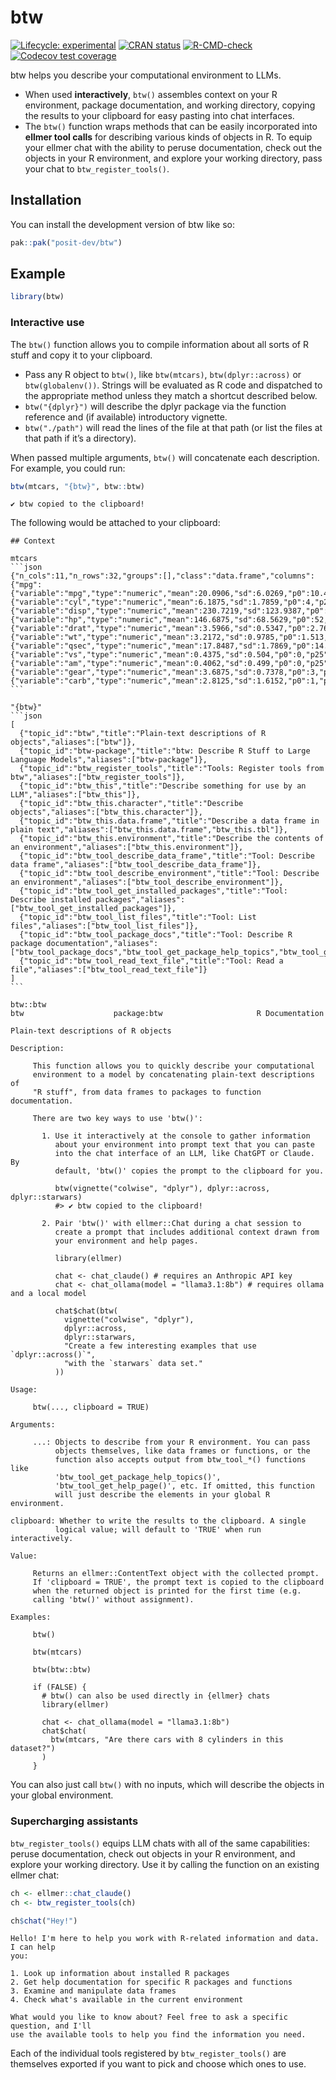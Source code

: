 
<!-- README.md is generated from README.Rmd. Please edit that file -->

# btw

<!-- badges: start -->

[![Lifecycle:
experimental](https://img.shields.io/badge/lifecycle-experimental-orange.svg)](https://lifecycle.r-lib.org/articles/stages.html#experimental)
[![CRAN
status](https://www.r-pkg.org/badges/version/btw)](https://CRAN.R-project.org/package=btw)
[![R-CMD-check](https://github.com/posit-dev/btw/actions/workflows/R-CMD-check.yaml/badge.svg)](https://github.com/posit-dev/btw/actions/workflows/R-CMD-check.yaml)
[![Codecov test
coverage](https://codecov.io/gh/posit-dev/btw/graph/badge.svg)](https://app.codecov.io/gh/posit-dev/btw)
<!-- badges: end -->

btw helps you describe your computational environment to LLMs.

- When used **interactively**, `btw()` assembles context on your R
  environment, package documentation, and working directory, copying the
  results to your clipboard for easy pasting into chat interfaces.
- The `btw()` function wraps methods that can be easily incorporated
  into **ellmer tool calls** for describing various kinds of objects
  in R. To equip your ellmer chat with the ability to peruse
  documentation, check out the objects in your R environment, and
  explore your working directory, pass your chat to
  `btw_register_tools()`.

## Installation

You can install the development version of btw like so:

``` r
pak::pak("posit-dev/btw")
```

## Example

``` r
library(btw)
```

### Interactive use

The `btw()` function allows you to compile information about all sorts
of R stuff and copy it to your clipboard.

- Pass any R object to `btw()`, like `btw(mtcars)`, `btw(dplyr::across)`
  or `btw(globalenv())`. Strings will be evaluated as R code and
  dispatched to the appropriate method unless they match a shortcut
  described below.
- `btw("{dplyr}")` will describe the dplyr package via the function
  reference and (if available) introductory vignette.
- `btw("./path")` will read the lines of the file at that path (or list
  the files at that path if it’s a directory).

When passed multiple arguments, `btw()` will concatenate each
description. For example, you could run:

``` r
btw(mtcars, "{btw}", btw::btw)
```

    ✔ btw copied to the clipboard!

The following would be attached to your clipboard:

    ## Context

    mtcars
    ```json
    {"n_cols":11,"n_rows":32,"groups":[],"class":"data.frame","columns":{"mpg":{"variable":"mpg","type":"numeric","mean":20.0906,"sd":6.0269,"p0":10.4,"p25":15.425,"p50":19.2,"p75":22.8,"p100":33.9},"cyl":{"variable":"cyl","type":"numeric","mean":6.1875,"sd":1.7859,"p0":4,"p25":4,"p50":6,"p75":8,"p100":8},"disp":{"variable":"disp","type":"numeric","mean":230.7219,"sd":123.9387,"p0":71.1,"p25":120.825,"p50":196.3,"p75":326,"p100":472},"hp":{"variable":"hp","type":"numeric","mean":146.6875,"sd":68.5629,"p0":52,"p25":96.5,"p50":123,"p75":180,"p100":335},"drat":{"variable":"drat","type":"numeric","mean":3.5966,"sd":0.5347,"p0":2.76,"p25":3.08,"p50":3.695,"p75":3.92,"p100":4.93},"wt":{"variable":"wt","type":"numeric","mean":3.2172,"sd":0.9785,"p0":1.513,"p25":2.5812,"p50":3.325,"p75":3.61,"p100":5.424},"qsec":{"variable":"qsec","type":"numeric","mean":17.8487,"sd":1.7869,"p0":14.5,"p25":16.8925,"p50":17.71,"p75":18.9,"p100":22.9},"vs":{"variable":"vs","type":"numeric","mean":0.4375,"sd":0.504,"p0":0,"p25":0,"p50":0,"p75":1,"p100":1},"am":{"variable":"am","type":"numeric","mean":0.4062,"sd":0.499,"p0":0,"p25":0,"p50":0,"p75":1,"p100":1},"gear":{"variable":"gear","type":"numeric","mean":3.6875,"sd":0.7378,"p0":3,"p25":3,"p50":4,"p75":4,"p100":5},"carb":{"variable":"carb","type":"numeric","mean":2.8125,"sd":1.6152,"p0":1,"p25":2,"p50":2,"p75":4,"p100":8}}}
    ```

    "{btw}"
    ```json
    [
      {"topic_id":"btw","title":"Plain-text descriptions of R objects","aliases":["btw"]},
      {"topic_id":"btw-package","title":"btw: Describe R Stuff to Large Language Models","aliases":["btw-package"]},
      {"topic_id":"btw_register_tools","title":"Tools: Register tools from btw","aliases":["btw_register_tools"]},
      {"topic_id":"btw_this","title":"Describe something for use by an LLM","aliases":["btw_this"]},
      {"topic_id":"btw_this.character","title":"Describe objects","aliases":["btw_this.character"]},
      {"topic_id":"btw_this.data.frame","title":"Describe a data frame in plain text","aliases":["btw_this.data.frame","btw_this.tbl"]},
      {"topic_id":"btw_this.environment","title":"Describe the contents of an environment","aliases":["btw_this.environment"]},
      {"topic_id":"btw_tool_describe_data_frame","title":"Tool: Describe data frame","aliases":["btw_tool_describe_data_frame"]},
      {"topic_id":"btw_tool_describe_environment","title":"Tool: Describe an environment","aliases":["btw_tool_describe_environment"]},
      {"topic_id":"btw_tool_get_installed_packages","title":"Tool: Describe installed packages","aliases":["btw_tool_get_installed_packages"]},
      {"topic_id":"btw_tool_list_files","title":"Tool: List files","aliases":["btw_tool_list_files"]},
      {"topic_id":"btw_tool_package_docs","title":"Tool: Describe R package documentation","aliases":["btw_tool_package_docs","btw_tool_get_package_help_topics","btw_tool_get_help_page","btw_tool_get_available_vignettes_in_package","btw_tool_get_vignette_from_package"]},
      {"topic_id":"btw_tool_read_text_file","title":"Tool: Read a file","aliases":["btw_tool_read_text_file"]}
    ]
    ```

    btw::btw
    btw                    package:btw                     R Documentation

    Plain-text descriptions of R objects

    Description:

         This function allows you to quickly describe your computational
         environment to a model by concatenating plain-text descriptions of
         "R stuff", from data frames to packages to function documentation.

         There are two key ways to use 'btw()':

           1. Use it interactively at the console to gather information
              about your environment into prompt text that you can paste
              into the chat interface of an LLM, like ChatGPT or Claude. By
              default, 'btw()' copies the prompt to the clipboard for you.

              btw(vignette("colwise", "dplyr"), dplyr::across, dplyr::starwars)
              #> ✔ btw copied to the clipboard!
              
           2. Pair 'btw()' with ellmer::Chat during a chat session to
              create a prompt that includes additional context drawn from
              your environment and help pages.

              library(ellmer)
              
              chat <- chat_claude() # requires an Anthropic API key
              chat <- chat_ollama(model = "llama3.1:8b") # requires ollama and a local model
              
              chat$chat(btw(
                vignette("colwise", "dplyr"),
                dplyr::across,
                dplyr::starwars,
                "Create a few interesting examples that use `dplyr::across()`",
                "with the `starwars` data set."
              ))
              
    Usage:

         btw(..., clipboard = TRUE)
         
    Arguments:

         ...: Objects to describe from your R environment. You can pass
              objects themselves, like data frames or functions, or the
              function also accepts output from btw_tool_*() functions like
              'btw_tool_get_package_help_topics()',
              'btw_tool_get_help_page()', etc. If omitted, this function
              will just describe the elements in your global R environment.

    clipboard: Whether to write the results to the clipboard. A single
              logical value; will default to 'TRUE' when run interactively.

    Value:

         Returns an ellmer::ContentText object with the collected prompt.
         If 'clipboard = TRUE', the prompt text is copied to the clipboard
         when the returned object is printed for the first time (e.g.
         calling 'btw()' without assignment).

    Examples:

         btw()
         
         btw(mtcars)
         
         btw(btw::btw)
         
         if (FALSE) {
           # btw() can also be used directly in {ellmer} chats
           library(ellmer)
         
           chat <- chat_ollama(model = "llama3.1:8b")
           chat$chat(
             btw(mtcars, "Are there cars with 8 cylinders in this dataset?")
           )
         }
         

You can also just call `btw()` with no inputs, which will describe the
objects in your global environment.

### Supercharging assistants

`btw_register_tools()` equips LLM chats with all of the same
capabilities: peruse documentation, check out objects in your R
environment, and explore your working directory. Use it by calling the
function on an existing ellmer chat:

``` r
ch <- ellmer::chat_claude()
ch <- btw_register_tools(ch)

ch$chat("Hey!")
```

    Hello! I'm here to help you work with R-related information and data. I can help
    you:

    1. Look up information about installed R packages
    2. Get help documentation for specific R packages and functions
    3. Examine and manipulate data frames
    4. Check what's available in the current environment

    What would you like to know about? Feel free to ask a specific question, and I'll
    use the available tools to help you find the information you need.

Each of the individual tools registered by `btw_register_tools()` are
themselves exported if you want to pick and choose which ones to use.
